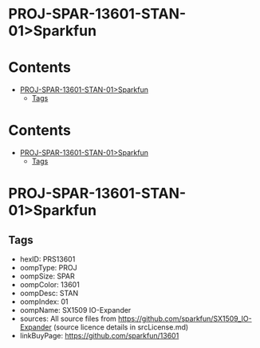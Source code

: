 
PROJ-SPAR-13601-STAN-01>Sparkfun
================================

Contents
========

* [PROJ-SPAR-13601-STAN-01>Sparkfun](#proj-spar-13601-stan-01sparkfun)
	* [Tags](#tags)

Contents
========

* [PROJ-SPAR-13601-STAN-01>Sparkfun](#proj-spar-13601-stan-01sparkfun)
	* [Tags](#tags)

# PROJ-SPAR-13601-STAN-01>Sparkfun

## Tags

- hexID: PRS13601
- oompType: PROJ
- oompSize: SPAR
- oompColor: 13601
- oompDesc: STAN
- oompIndex: 01
- oompName: SX1509 IO-Expander
- sources: All source files from https://github.com/sparkfun/SX1509_IO-Expander (source licence details in srcLicense.md)
- linkBuyPage: https://github.com/sparkfun/13601
